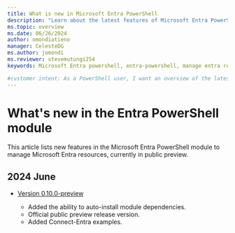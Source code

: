 ```yaml
---
title: What is new in Microsoft Entra PowerShell
description: "Learn about the latest features of Microsoft Entra PowerShell."
ms.topic: overview
ms.date: 06/26/2024
author: omondiatieno
manager: CelesteDG
ms.author: jomondi
ms.reviewer: stevemutungi254
keywords: Microsoft Entra powershell, entra-powershell, manage entra resources using powershell, entra powershell new features, what's new in entra powershell

#customer intent: As a PowerShell user, I want an overview of the latest features of Microsoft Entra PowerShell module.
---
```


# What's new in the Entra PowerShell module

This article lists new features in the Microsoft Entra PowerShell module to manage Microsoft Entra resources, currently in public preview.

## 2024 June

- [Version 0.10.0-preview][posh-0.10.0]

  - Added the ability to auto-install module dependencies.
  - Official public preview release version.
  - Added Connect-Entra examples.

[posh-0.10.0]: https://www.powershellgallery.com/packages/Microsoft.Graph.Entra/0.10.0-preview